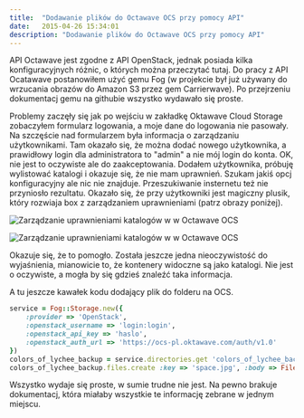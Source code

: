 ```yaml
---
title:  "Dodawanie plików do Octawave OCS przy pomocy API"
date:   2015-04-26 15:34:01
description: "Dodawanie plików do Octawave OCS przy pomocy API"
---
```


API Octawave jest zgodne z API OpenStack, jednak posiada kilka konfiguracyjnych różnic, o których można przeczytać tutaj. Do pracy z API Ocatawave postanowiłem użyć gemu Fog (w projekcie był już używany do wrzucania obrazów do Amazon S3 przez gem Carrierwave). Po przejrzeniu dokumentacj gemu na githubie wszystko wydawało się proste.

Problemy zaczęły się jak po wejściu w zakładkę Oktawave Cloud Storage zobaczyłem formularz logowania, a moje dane do logowania nie pasowały. Na szczęście nad formularzem była informacja o zarządzaniu użytkownikami. Tam okazało się, że można dodać nowego użytkownika, a prawidłowy login dla administratora to "admin" a nie mój login do konta. OK, nie jest to oczywiste ale do zaakceptowania. Dodałem użytkownika, próbuję wylistować katalogi i okazuje się, że nie mam uprawnień. Szukam jakiś opcj konfiguracyjny ale nic nie znajduje. Przeszukiwanie insternetu też nie przyniosło rezultatu. Okazało się, że przy użytkowniki jest magiczny plusik, który rozwiaja box z zarządzaniem uprawnieniami (patrz obrazy poniżej).

![Zarządzanie uprawnieniami katalogów w w Octawave OCS](https://s3-us-west-2.amazonaws.com/mkoszut/ocs_octawave.png "Zarządzanie uprawnieniami katalogów w w Octawave OCS")

![Zarządzanie uprawnieniami katalogów w w Octawave OCS](https://s3-us-west-2.amazonaws.com/mkoszut/ocs_2.png "Zarządzanie uprawnieniami katalogów w w Octawave OCS")

Okazuje się, że to pomogło. Została jeszcze jedna nieoczywistość do wyjaśnienia, mianowicie to, że kontenery widoczne są jako katalogi. Nie jest o oczywiste, a mogła by się gdzieś znaleźć taka informacja.

A tu jeszcze kawałek kodu dodający plik do folderu na OCS.

```ruby
service = Fog::Storage.new({
    :provider => 'OpenStack', 
    :openstack_username => 'login:login', 
    :openstack_api_key => 'haslo', 
    :openstack_auth_url => 'https://ocs-pl.oktawave.com/auth/v1.0'
})
colors_of_lychee_backup = service.directories.get 'colors_of_lychee_backup'
colors_of_lychee_backup.files.create :key => 'space.jpg', :body => File.open(File.join(File.dirname(__FILE__), 'zorza_3.jpg'))
```
Wszystko wydaje się proste, w sumie trudne nie jest. Na pewno brakuje dokumentacj, która miałaby wszystkie te informację zebrane w jednym miejscu.